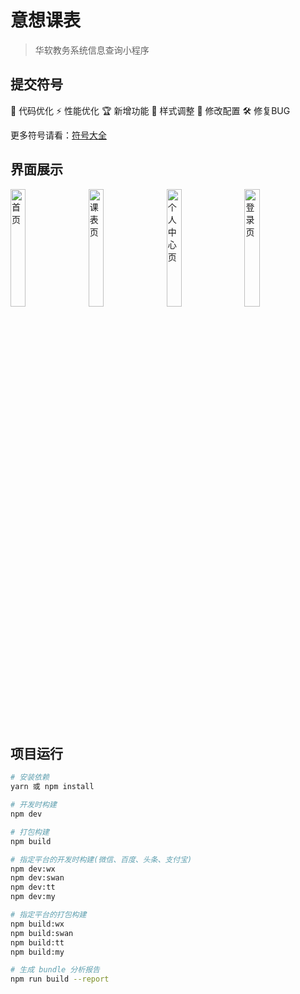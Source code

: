 # 意想课表

> 华软教务系统信息查询小程序

## 提交符号
🚀 代码优化
⚡️ 性能优化
🏆 新增功能
🎨 样式调整
🔧 修改配置
🛠️ 修复BUG

更多符号请看：[符号大全](https://twemoji.maxcdn.com/2/test/preview.html)


## 界面展示
<img src="https://gitee.com/chinesee/images/raw/master/img/img_004.jpg" width="22%" style="margin-right: 10px;"  alt="首页">
<img src="https://gitee.com/chinesee/images/raw/master/img/img_005.jpg" width="22%"style="margin-right: 10px;" alt="课表页">
<img src="https://gitee.com/chinesee/images/raw/master/img/img_006.jpg" width="22%"style="margin-right: 10px;" alt="个人中心页" >
<img src="https://gitee.com/chinesee/images/raw/master/img/img_007.jpg" width="22%"style="margin-right: 10px;" alt="登录页" >


## 项目运行
``` bash
# 安装依赖
yarn 或 npm install

# 开发时构建
npm dev

# 打包构建
npm build

# 指定平台的开发时构建(微信、百度、头条、支付宝)
npm dev:wx
npm dev:swan
npm dev:tt
npm dev:my

# 指定平台的打包构建
npm build:wx
npm build:swan
npm build:tt
npm build:my

# 生成 bundle 分析报告
npm run build --report
```